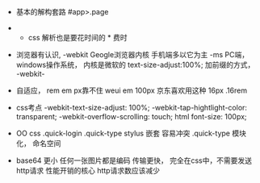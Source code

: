 - 基本的解构套路
  #app>.page
- * css 解析也是要花时间的  * 费时
- 浏览器有认识,
  -webkit  Geogle浏览器内核  手机端多以它为主
  -ms PC端， windows操作系统，  内核是微软的
  text-size-adjust:100%;
  加前缀的方式， -webkit-
- 自适应， rem em  px靠不住
  weui  em 
  100px  京东喜欢用这种
  16px   .16rem
- css考点
  -webkit-text-size-adjust: 100%;
  -webkit-tap-hightlight-color: transparent;
  -webkit-overflow-scrolling: touch;
  html  font-size: 100px;
- OO css
  .quick-login .quick-type
  stylus  嵌套
  容易冲突 
  .quick-type
  模块化， 命名空间

- base64
  更小 任何一张图片都是编码
  传输更快， 完全在css中，不需要发送http请求  性能开销的核心
  http请求数应该减少
